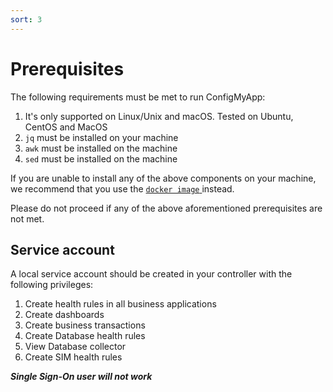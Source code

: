 ```yaml
---
sort: 3
---
```


# Prerequisites

 The following requirements must be met to run ConfigMyApp:

 1. It's only supported on Linux/Unix and macOS. Tested on Ubuntu, CentOS and MacOS
 2. `jq` must be installed on your machine
 3. `awk` must be installed on the machine
 4. `sed` must be installed on the machine

If you are unable to install any of the above components on your machine, we recommend that you use the <a href="https://appdynamics.github.io/ConfigMyApp/integrations/2-docker.html"> `docker image` </a> instead.

Please do not proceed if any of the above aforementioned prerequisites are not met.

## Service account

A local service account should be created in your controller with the following privileges:

1. Create health rules in all business applications
2. Create dashboards
3. Create business transactions
4. Create Database health rules  
5. View Database collector
6. Create SIM health rules  

*****Single Sign-On user will not work*****
